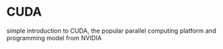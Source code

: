 # CUDA
simple introduction to CUDA, the popular parallel computing platform and programming model from NVIDIA
